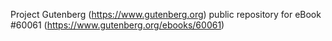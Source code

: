 Project Gutenberg (https://www.gutenberg.org) public repository for eBook #60061 (https://www.gutenberg.org/ebooks/60061)
